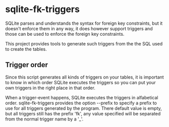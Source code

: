 # sqlite-fk-triggers
SQLite parses and understands the syntax for foreign key constraints, but it doesn't enforce them in any way, it does however support triggers and those can be used to enforce the foreign key constraints.

This project provides tools to generate such triggers from the the SQL used to create the tables. 

## Trigger order

Since this script generates all kinds of triggers on your tables, it is important to know in which order SQLite executes the triggers so you can put your own triggers in the right place in that order.

When a trigger-event happens, SQLite executes the triggers in alfabetical order. sqlite-fk-triggers provides the option --prefix to specify a prefix to use for all triggers generated by the program. There default value is empty, but all triggers still has the prefix 'fk', any value specified will be separated from the normal trigger name by a '_'. 
